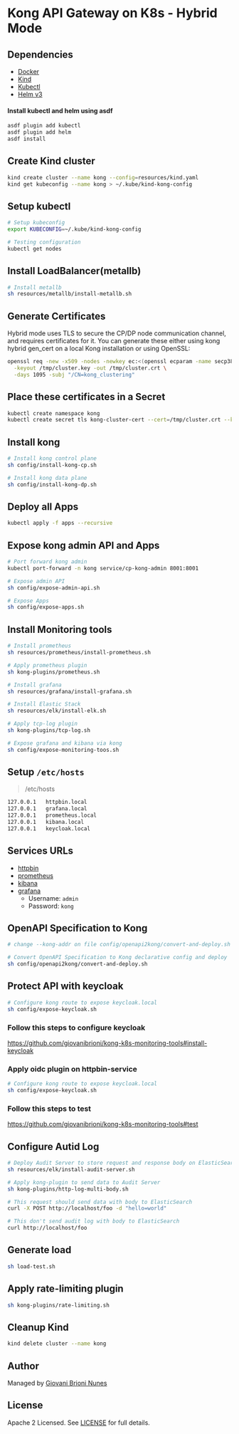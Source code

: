 # Kong API Gateway on K8s - Hybrid Mode

## Dependencies

- [Docker](https://docs.docker.com/engine/install/)
- [Kind](https://kind.sigs.k8s.io/docs/user/quick-start/#installation)
- [Kubectl](https://kubernetes.io/docs/tasks/tools/)
- [Helm v3](https://helm.sh/docs/intro/install/)


#### Install kubectl and helm using asdf

```bash
asdf plugin add kubectl
asdf plugin add helm
asdf install
```

## Create Kind cluster

```bash
kind create cluster --name kong --config=resources/kind.yaml
kind get kubeconfig --name kong > ~/.kube/kind-kong-config
```

## Setup kubectl

```bash
# Setup kubeconfig
export KUBECONFIG=~/.kube/kind-kong-config

# Testing configuration
kubectl get nodes
```

## Install LoadBalancer(metallb)

```bash
# Install metallb
sh resources/metallb/install-metallb.sh
```

## Generate Certificates
Hybrid mode uses TLS to secure the CP/DP node communication channel, and requires certificates for it. You can generate these either using kong hybrid gen_cert on a local Kong installation or using OpenSSL:
```bash
openssl req -new -x509 -nodes -newkey ec:<(openssl ecparam -name secp384r1) \
  -keyout /tmp/cluster.key -out /tmp/cluster.crt \
  -days 1095 -subj "/CN=kong_clustering"
```

## Place these certificates in a Secret
```bash
kubectl create namespace kong
kubectl create secret tls kong-cluster-cert --cert=/tmp/cluster.crt --key=/tmp/cluster.key -n kong
```
## Install kong

```bash
# Install kong control plane
sh config/install-kong-cp.sh

# Install kong data plane
sh config/install-kong-dp.sh
```
## Deploy all Apps
```bash
kubectl apply -f apps --recursive
```

## Expose kong admin API and Apps
```bash
# Port forward kong admin
kubectl port-forward -n kong service/cp-kong-admin 8001:8001

# Expose admin API
sh config/expose-admin-api.sh

# Expose Apps
sh config/expose-apps.sh
```

## Install Monitoring tools

```bash
# Install prometheus
sh resources/prometheus/install-prometheus.sh

# Apply prometheus plugin
sh kong-plugins/prometheus.sh

# Install grafana
sh resources/grafana/install-grafana.sh

# Install Elastic Stack
sh resources/elk/install-elk.sh

# Apply tcp-log plugin
sh kong-plugins/tcp-log.sh

# Expose grafana and kibana via kong
sh config/expose-monitoring-toos.sh
```

## Setup `/etc/hosts`

> /etc/hosts
```bash
127.0.0.1   httpbin.local
127.0.0.1   grafana.local
127.0.0.1   prometheus.local
127.0.0.1   kibana.local
127.0.0.1   keycloak.local
```

## Services URLs

- [httpbin](http://httpbin.local)
- [prometheus](http://prometheus.local)
- [kibana](http://kibana.local)
- [grafana](http://grafana.local)
    - Username: `admin`
    - Password: `kong`


## OpenAPI Specification to Kong

```bash
# change --kong-addr on file config/openapi2kong/convert-and-deploy.sh to your kong admin api url (its must be acessed from docker container)

# Convert OpenAPI Specification to Kong declarative config and deploy
sh config/openapi2kong/convert-and-deploy.sh
```

## Protect API with keycloak

```bash
# Configure kong route to expose keycloak.local
sh config/expose-keycloak.sh
```
### Follow this steps to configure keycloak
https://github.com/giovanibrioni/kong-k8s-monitoring-tools#install-keycloak

### Apply oidc plugin on httpbin-service
```bash
# Configure kong route to expose keycloak.local
sh config/expose-keycloak.sh
```

### Follow this steps to test
https://github.com/giovanibrioni/kong-k8s-monitoring-tools#test

## Configure Autid Log

```bash
# Deploy Audit Server to store request and response body on ElasticSearch (Dependency: Elk resources)
sh resources/elk/install-audit-server.sh

# Apply kong-plugin to send data to Audit Server
sh kong-plugins/http-log-multi-body.sh 
```

```bash
# This request should send data with body to ElasticSearch
curl -X POST http://localhost/foo -d "hello=world"
```

```bash
# This don't send audit log with body to ElasticSearch
curl http://localhost/foo
```
## Generate load

```bash
sh load-test.sh
```

## Apply rate-limiting plugin

```bash
sh kong-plugins/rate-limiting.sh
```
## Cleanup Kind

```bash
kind delete cluster --name kong
```

## Author

Managed by [Giovani Brioni Nunes](https://github.com/giovanibrioni)

## License

Apache 2 Licensed. See [LICENSE](https://github.com/giovanibrioni/kong-k8s/blob/master/LICENSE) for full details.